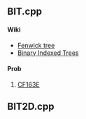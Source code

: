 ## BIT.cpp

#### Wiki

* [Fenwick tree](http://en.wikipedia.org/wiki/Fenwick_tree)
* [Binary Indexed Trees](http://community.topcoder.com/tc?module=Static&d1=tutorials&d2=binaryIndexedTrees)

#### Prob

1. [CF163E](http://codeforces.com/problemset/problem/163/E)

## BIT2D.cpp

